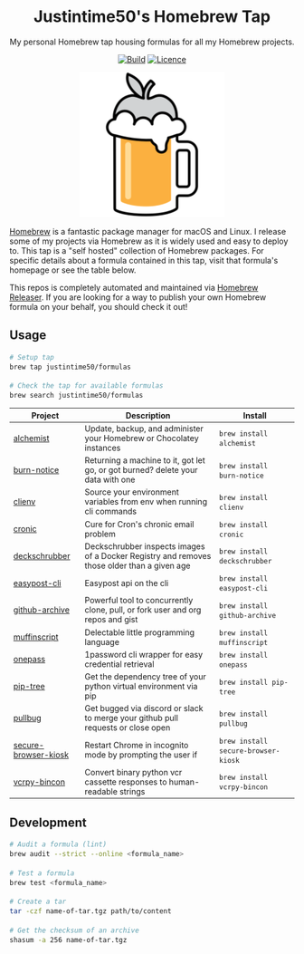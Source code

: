 <div align="center">

# Justintime50's Homebrew Tap

My personal Homebrew tap housing formulas for all my Homebrew projects.

[![Build](https://github.com/Justintime50/homebrew-formulas/workflows/build/badge.svg)](https://github.com/Justintime50/homebrew-formulas/actions)
[![Licence](https://img.shields.io/github/license/justintime50/homebrew-formulas)](LICENSE)

<img src="https://raw.githubusercontent.com/justintime50/assets/main/src/homebrew-formulas/showcase.png" alt="Showcase">

</div>

[Homebrew](https://brew.sh) is a fantastic package manager for macOS and Linux. I release some of my projects via Homebrew as it is widely used and easy to deploy to. This tap is a "self hosted" collection of Homebrew packages. For specific details about a formula contained in this tap, visit that formula's homepage or see the table below.

This repos is completely automated and maintained via [Homebrew Releaser](https://github.com/Justintime50/homebrew-releaser). If you are looking for a way to publish your own Homebrew formula on your behalf, you should check it out!

## Usage

```bash
# Setup tap
brew tap justintime50/formulas

# Check the tap for available formulas
brew search justintime50/formulas
```

<!-- project_table_start -->
| Project                                                                      | Description                                                                                 | Install                             |
| ---------------------------------------------------------------------------- | ------------------------------------------------------------------------------------------- | ----------------------------------- |
| [alchemist](https://github.com/Justintime50/alchemist)                       | Update, backup, and administer your Homebrew or Chocolatey instances                        | `brew install alchemist`            |
| [burn-notice](https://github.com/Justintime50/burn-notice)                   | Returning a machine to it, got let go, or got burned? delete your data with one             | `brew install burn-notice`          |
| [clienv](https://github.com/Justintime50/clienv)                             | Source your environment variables from env when running cli commands                        | `brew install clienv`               |
| [cronic](https://github.com/justincase/cronic)                               | Cure for Cron's chronic email problem                                                       | `brew install cronic`               |
| [deckschrubber](https://github.com/Justintime50/deckschrubber)               | Deckschrubber inspects images of a Docker Registry and removes those older than a given age | `brew install deckschrubber`        |
| [easypost-cli](https://github.com/Justintime50/easypost-cli)                 | Easypost api on the cli                                                                     | `brew install easypost-cli`         |
| [github-archive](https://github.com/Justintime50/github-archive)             | Powerful tool to concurrently clone, pull, or fork user and org repos and gist              | `brew install github-archive`       |
| [muffinscript](https://github.com/Justintime50/muffinscript)                 | Delectable little programming language                                                      | `brew install muffinscript`         |
| [onepass](https://github.com/Justintime50/onepass)                           | 1password cli wrapper for easy credential retrieval                                         | `brew install onepass`              |
| [pip-tree](https://github.com/Justintime50/pip-tree)                         | Get the dependency tree of your python virtual environment via pip                          | `brew install pip-tree`             |
| [pullbug](https://github.com/Justintime50/pullbug)                           | Get bugged via discord or slack to merge your github pull requests or close open            | `brew install pullbug`              |
| [secure-browser-kiosk](https://github.com/Justintime50/secure-browser-kiosk) | Restart Chrome in incognito mode by prompting the user if                                   | `brew install secure-browser-kiosk` |
| [vcrpy-bincon](https://github.com/Justintime50/vcrpy-bincon)                 | Convert binary python vcr cassette responses to human-readable strings                      | `brew install vcrpy-bincon`         |
<!-- project_table_end -->

## Development

```bash
# Audit a formula (lint)
brew audit --strict --online <formula_name>

# Test a formula
brew test <formula_name>

# Create a tar
tar -czf name-of-tar.tgz path/to/content

# Get the checksum of an archive
shasum -a 256 name-of-tar.tgz
```
